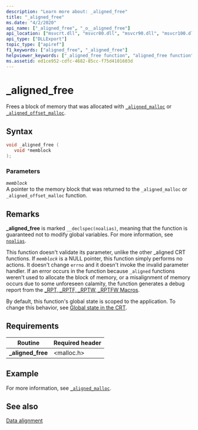 ```yaml
---
description: "Learn more about: _aligned_free"
title: "_aligned_free"
ms.date: "4/2/2020"
api_name: ["_aligned_free", "_o__aligned_free"]
api_location: ["msvcrt.dll", "msvcr80.dll", "msvcr90.dll", "msvcr100.dll", "msvcr100_clr0400.dll", "msvcr110.dll", "msvcr110_clr0400.dll", "msvcr120.dll", "msvcr120_clr0400.dll", "ucrtbase.dll", "api-ms-win-crt-heap-l1-1-0.dll", "api-ms-win-crt-private-l1-1-0.dll"]
api_type: ["DLLExport"]
topic_type: ["apiref"]
f1_keywords: ["aligned_free", "_aligned_free"]
helpviewer_keywords: ["_aligned_free function", "aligned_free function"]
ms.assetid: ed1ce952-cdfc-4682-85cc-f75d4101603d
---
```

# _aligned_free

Frees a block of memory that was allocated with [`_aligned_malloc`](aligned-malloc.md) or [`_aligned_offset_malloc`](aligned-offset-malloc.md).

## Syntax

```C
void _aligned_free (
   void *memblock
);
```

### Parameters

*`memblock`*<br/>
A pointer to the memory block that was returned to the `_aligned_malloc` or `_aligned_offset_malloc` function.

## Remarks

**_aligned_free** is marked `__declspec(noalias)`, meaning that the function is guaranteed not to modify global variables. For more information, see [`noalias`](../../cpp/noalias.md).

This function doesn't validate its parameter, unlike the other _aligned CRT functions. If *`memblock`* is a NULL pointer, this function simply performs no actions. It doesn't change `errno` and it doesn't invoke the invalid parameter handler. If an error occurs in the function because `_aligned` functions weren't used to allocate the block of memory, or a misalignment of memory occurs due to some unforeseen calamity, the function generates a debug report from the [_RPT, _RPTF, _RPTW, _RPTFW Macros](rpt-rptf-rptw-rptfw-macros.md).

By default, this function's global state is scoped to the application. To change this behavior, see [Global state in the CRT](../global-state.md).

## Requirements

|Routine|Required header|
|-------------|---------------------|
|**_aligned_free**|\<malloc.h>|

## Example

For more information, see [`_aligned_malloc`](aligned-malloc.md).

## See also

[Data alignment](../data-alignment.md)
